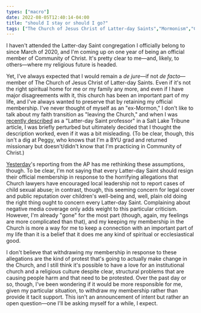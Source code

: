 ```yaml
---
types: ["macro"]
date: 2022-08-05T12:40:14-04:00
title: "should I stay or should I go?"
tags: ["The Church of Jesus Christ of Latter-day Saints","Mormonism","Community of Christ","abuse","child abuse","sexual abuse","faith transition"]
---
```


I haven't attended the Latter-day Saint congregation I officially belong to since March of 2020, and I'm coming up on one year of being an official member of Community of Christ. It's pretty clear to me—and, likely, to others—where my religious future is headed.

Yet, I've always expected that I would remain a *de jure*—if not *de facto*—member of The Church of Jesus Christ of Latter-day Saints. Even if it's not the right spiritual home for me or my family any more, and even if I have major disagreements with it, this church has been an important part of my life, and I've always wanted to preserve that by retaining my official membership. I've never thought of myself as an "ex-Mormon," I don't like to talk about my faith transition as "leaving the Church," and when I was [recently described](https://spencergreenhalgh.com/work/quoted-in-salt-lake-tribune-on-lds-missionaries-use-of-social-media/) as a "Latter-day Saint professor" in a Salt Lake Tribune article, I was briefly perturbed but ultimately decided that I thought the description worked, even if it was a bit misleading. (To be clear, though, this isn't a dig at Peggy, who knows that I'm a BYU grad and returned missionary but doesn't/didn't know that I'm practicing in Community of Christ.)

[Yesterday](https://spencergreenhalgh.com/communities/2022-08-04-this-is/)'s reporting from the AP has me rethinking these assumptions, though. To be clear, I'm not saying that every Latter-day Saint should resign their official membership in response to the horrifying allegations that Church lawyers have encouraged local leadership not to report cases of child sexual abuse; in contrast, though, this seeming concern for legal cover and public reputation over children's well-being and, well, plain old doing the right thing ought to concern every Latter-day Saint. Complaining about negative media coverage only adds weight to this particular criticism. However, I'm already "gone" for the most part (though, again, my feelings are more complicated than that), and my keeping my membership in the Church is more a way for me to keep a connection with an important part of my life than it is a belief that it does me any kind of spiritual or ecclesiastical good. 

I don't believe that withdrawing my membership in response to these allegations are the kind of protest that's going to actually make change in the Church, and I still think it's possible to have a love for an institutional church and a religious culture despite clear, structural problems that are causing people harm and that need to be protested. Over the past day or so, though, I've been wondering if it would be more responsible for me, given my particular situation, to withdraw my membership rather than provide it tacit support. This isn't an announcement of intent but rather an open question—one I'll be asking myself for a while, I expect.
